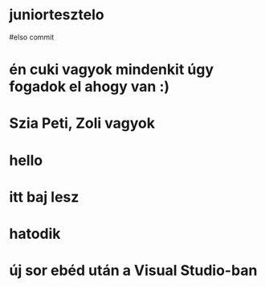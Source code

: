# juniortesztelo
#elso commit
# én cuki vagyok mindenkit úgy fogadok el ahogy van :)
# Szia Peti, Zoli vagyok
# hello
# itt baj lesz
# hatodik
# új sor ebéd után a Visual Studio-ban
